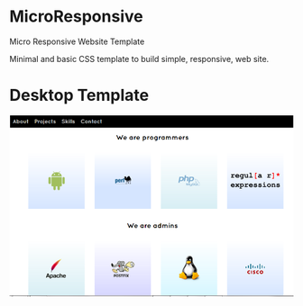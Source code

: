 # MicroResponsive
Micro Responsive Website Template

Minimal and basic CSS template to build simple, responsive, web site.   

# Desktop Template
![alt Logo](https://github.com/exoplusplus/MicroResponsive/blob/master/desktop_template.png)
